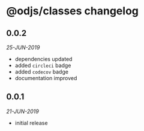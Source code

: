 # @odjs/classes changelog

## 0.0.2
*25-JUN-2019*

* dependencies updated
* added `circleci` badge
* added `codecov` badge
* documentation improved

## 0.0.1
*21-JUN-2019*

* initial release
